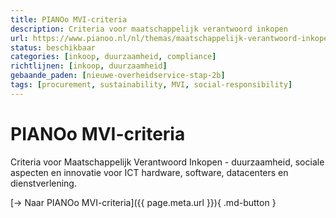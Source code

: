 ```yaml
---
title: PIANOo MVI-criteria
description: Criteria voor maatschappelijk verantwoord inkopen
url: https://www.pianoo.nl/nl/themas/maatschappelijk-verantwoord-inkopen/productgroepen-en-mvi-criteria
status: beschikbaar
categories: [inkoop, duurzaamheid, compliance]
richtlijnen: [inkoop, duurzaamheid]
gebaande_paden: [nieuwe-overheidservice-stap-2b]
tags: [procurement, sustainability, MVI, social-responsibility]
---
```


# PIANOo MVI-criteria

Criteria voor Maatschappelijk Verantwoord Inkopen - duurzaamheid, sociale aspecten en innovatie voor ICT hardware, software, datacenters en dienstverlening.

[→ Naar PIANOo MVI-criteria]({{ page.meta.url }}){ .md-button }
